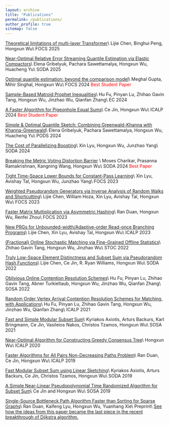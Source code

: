 ```yaml
---
layout: archive
title: "Publications"
permalink: /publications/
author_profile: true
sitemap: false
---
```


[Theoretical limitations of multi-layer Transformer](https://arxiv.org/abs/2412.02975)\\
Lijie Chen, Binghui Peng, Hongxun Wu\\
FOCS 2025

[Near-Optimal Relative Error Streaming Quantile Estimation via Elastic Compactors](https://arxiv.org/abs/2411.01384)\\
Elena Gribelyuk, Pachara Sawettamalya, Hongxun Wu, Huacheng Yu\\
SODA 2025

[Optimal quantile estimation: beyond the comparison model](https://arxiv.org/abs/2404.03847)\\
Meghal Gupta, Mihir Singhal, Hongxun Wu\\
FOCS 2024 <span style="color:red;">Best Student Paper</span>

[Sample-Based Matroid Prophet Inequalities](https://arxiv.org/abs/2406.12799)\\
Hu Fu, Pinyan Lu, Zhihao Gavin Tang, Hongxun Wu, Jinzhao Wu, Qianfan Zhang\\
EC 2024

[A Faster Algorithm for Pigeonhole Equal Sums](https://arxiv.org/abs/2403.19117)\\
Ce Jin, Hongxun Wu\\
ICALP 2024 <span style="color:red;">Best Student Paper</span>

[Simple & Optimal Quantile Sketch: Combining Greenwald-Khanna with Khanna-Greenwald](https://dl.acm.org/doi/10.1145/3651610)\\
Elena Gribelyuk, Pachara Sawettamalya, Hongxun Wu, Huacheng Yu\\
PODS 2024

[The Cost of Parallelizing Boosting](https://arxiv.org/abs/2402.15145)\\
Xin Lyu, Hongxun Wu, Junzhao Yang\\
SODA 2024

[Breaking the Metric Voting Distortion Barrier](https://arxiv.org/abs/2306.17838) \\
Moses Charikar, Prasanna Ramakrishnan, Kangning Wang, Hongxun Wu\\
SODA 2024 <span style="color:red;">Best Paper</span>

[Tight Time-Space Lower Bounds for Constant-Pass Learning](https://arxiv.org/abs/2310.08070)\\
Xin Lyu, Avishay Tal, Hongxun Wu, Junzhao Yang\\
FOCS 2023

[Weighted Pseudorandom Generators via Inverse Analysis of Random Walks and Shortcutting](https://eccc.weizmann.ac.il/report/2023/114/)\\
Lijie Chen, William Hoza, Xin Lyu, Avishay Tal, Hongxun Wu\\
FOCS 2023

[Faster Matrix Multiplication via Asymmetric Hashing](https://arxiv.org/abs/2210.10173)\\
Ran Duan, Hongxun Wu, Renfei Zhou\\
FOCS 2023

[New PRGs for Unbounded-width/Adaptive-order Read-once Branching Programs](https://drops.dagstuhl.de/opus/volltexte/2023/18091/)\\
Lijie Chen, Xin Lyu, Avishay Tal, Hongxun Wu\\
ICALP 2023

[(Fractional) Online Stochastic Matching via Fine-Grained Offline Statistics](https://arxiv.org/abs/2204.06851)\\
Zhihao Gavin Tang, Hongxun Wu, Jinzhao Wu\\
STOC 2022

[Truly Low-Space Element Distinctness and Subset Sum via Pseudorandom Hash Functions](https://arxiv.org/abs/2111.01759)\\
Lijie Chen, Ce Jin, R. Ryan Williams, Hongxun Wu\\
SODA 2022

[Oblivious Online Contention Resolution Schemes](https://arxiv.org/abs/2111.10607)\\
Hu Fu, Pinyan Lu, Zhihao Gavin Tang, Abner Turkieltaub, Hongxun Wu, Jinzhao Wu, Qianfan Zhang\\
SOSA 2022

[Random Order Vertex Arrival Contention Resolution Schemes for Matching, with Applications](https://drops.dagstuhl.de/opus/volltexte/2021/14137/)\\
Hu Fu, Pinyan Lu, Zhihao Gavin Tang, Hongxun Wu, Jinzhao Wu, Qianfan Zhang\\
ICALP 2021

[Fast and Simple Modular Subset Sum](https://arxiv.org/abs/2008.10577)\\
Kyriakos Axiotis, Arturs Backurs, Karl Bringmann, Ce Jin, Vasileios Nakos, Christos Tzamos, Hongxun Wu\\
SOSA 2021

[Near-Optimal Algorithm for Constructing Greedy Consensus Tree](https://drops.dagstuhl.de/opus/volltexte/2020/12512/)\\
Hongxun Wu\\
ICALP 2020

[Faster Algorithms for All Pairs Non-Decreasing Paths Problem](https://arxiv.org/abs/1904.10701)\\
Ran Duan, Ce Jin, Hongxun Wu\\
ICALP 2019

[Fast Modular Subset Sum using Linear Sketching](https://epubs.siam.org/doi/abs/10.1137/1.9781611975482.4)\\
Kyriakos Axiotis, Arturs Backurs, Ce Jin, Christos Tzamos, Hongxun Wu\\
SODA 2019

[A Simple Near-Linear Pseudopolynomial Time Randomized Algorithm for Subset Sum](https://arxiv.org/abs/1807.11597)\\
Ce Jin and Hongxun Wu\\
SOSA 2019

[Single-Source Bottleneck Path Algorithm Faster than Sorting for Sparse Graphs](https://arxiv.org/abs/1808.10658)\\
Ran Duan, Kaifeng Lyu, Hongxun Wu, Yuanhang Xie\\
Preprint\\
<span style="color:red;">[See how the ideas from this paper became the last piece in the recent breakthrough of Dijkstra algorithm.](https://www.quantamagazine.org/new-method-is-the-fastest-way-to-find-the-best-routes-20250806/) </span>
